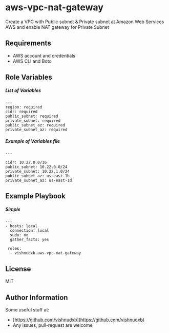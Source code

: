aws-vpc-nat-gateway
=============
Create a VPC with Public subnet & Private subnet at Amazon Web Services AWS and enable NAT gateway for Private Subnet

Requirements
------------
- AWS account and credentials
- AWS CLI and Boto

## Role Variables


##### List of Variables

    ---
    region: required
    cidr: required
    public_subnet: required
    private_subnet: required
    public_subnet_az: required
    private_subnet_az: required

##### Example of Variables file
    ---
    
    cidr: 10.22.0.0/16
    public_subnet: 10.22.0.0/24
    private_subnet: 10.22.1.0/24
    public_subnet_az: us-east-1b
    private_subnet_az: us-east-1d


Example Playbook
----------------

##### Simple

    ---
    - hosts: local
      connection: local
      sudo: no
      gather_facts: yes

     roles:
      - vishnudxb.aws-vpc-nat-gateway


License
-------

MIT

Author Information
------------------
Some useful stuff at:
  - [https://github.com/vishnudxb](https://github.com/vishnudxb)
  - Any issues, pull-request are welcome
